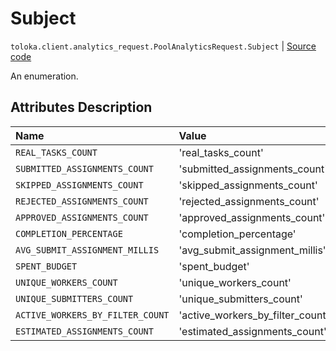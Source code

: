 # Subject
`toloka.client.analytics_request.PoolAnalyticsRequest.Subject` | [Source code](https://github.com/Toloka/toloka-kit/blob/v1.1.0.post1/src/client/analytics_request.py#L51)

An enumeration.

## Attributes Description

| Name | Value | Description |
| :------| :-----------| :----------| 
`REAL_TASKS_COUNT`|'real_tasks_count'|
`SUBMITTED_ASSIGNMENTS_COUNT`|'submitted_assignments_count'|
`SKIPPED_ASSIGNMENTS_COUNT`|'skipped_assignments_count'|
`REJECTED_ASSIGNMENTS_COUNT`|'rejected_assignments_count'|
`APPROVED_ASSIGNMENTS_COUNT`|'approved_assignments_count'|
`COMPLETION_PERCENTAGE`|'completion_percentage'|
`AVG_SUBMIT_ASSIGNMENT_MILLIS`|'avg_submit_assignment_millis'|
`SPENT_BUDGET`|'spent_budget'|
`UNIQUE_WORKERS_COUNT`|'unique_workers_count'|
`UNIQUE_SUBMITTERS_COUNT`|'unique_submitters_count'|
`ACTIVE_WORKERS_BY_FILTER_COUNT`|'active_workers_by_filter_count'|
`ESTIMATED_ASSIGNMENTS_COUNT`|'estimated_assignments_count'|
